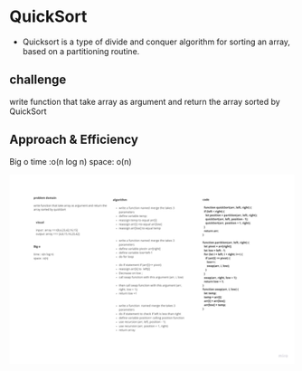 # QuickSort
- Quicksort is a type of divide and conquer algorithm for sorting an array, based on a partitioning routine.

 ## challenge

 
write function that take array as argument and return the array sorted by QuickSort


## Approach & Efficiency
Big o
time :o(n log n)
space: o(n)

![](/assets/challenge28.jpg)